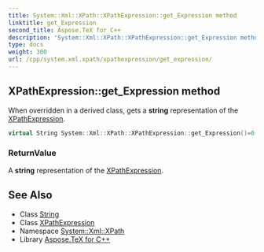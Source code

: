 ```yaml
---
title: System::Xml::XPath::XPathExpression::get_Expression method
linktitle: get_Expression
second_title: Aspose.TeX for C++
description: 'System::Xml::XPath::XPathExpression::get_Expression method. When overridden in a derived class, gets a string representation of the XPathExpression in C++.'
type: docs
weight: 300
url: /cpp/system.xml.xpath/xpathexpression/get_expression/
---
```

## XPathExpression::get_Expression method


When overridden in a derived class, gets a **string** representation of the [XPathExpression](../).

```cpp
virtual String System::Xml::XPath::XPathExpression::get_Expression()=0
```


### ReturnValue

A **string** representation of the [XPathExpression](../).

## See Also

* Class [String](../../../system/string/)
* Class [XPathExpression](../)
* Namespace [System::Xml::XPath](../../)
* Library [Aspose.TeX for C++](../../../)
